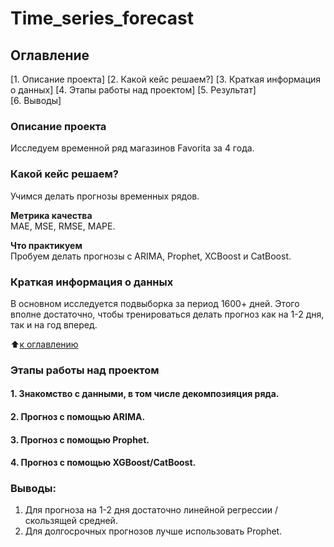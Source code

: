 # Time_series_forecast

## Оглавление  
[1. Описание проекта]
[2. Какой кейс решаем?]
[3. Краткая информация о данных] 
[4. Этапы работы над проектом] 
[5. Результат]   
[6. Выводы]

### Описание проекта    
Исследуем временной ряд магазинов Favorita за 4 года.

### Какой кейс решаем?    
Учимся делать прогнозы временных рядов.

**Метрика качества**     
MAE, MSE, RMSE, MAPE. 

**Что практикуем**     
Пробуем делать прогнозы с ARIMA, Prophet, XCBoost и CatBoost.


### Краткая информация о данных
В основном исследуется подвыборка за период 1600+ дней. Этого вполне достаточно,
чтобы тренироваться делать прогноз как на 1-2 дня, так и на год вперед.
  
:arrow_up:[к оглавлению](.README.md#Оглавление)


### Этапы работы над проектом  
#### 1. Знакомство с данными, в том числе декомпозияция ряда.
#### 2. Прогноз с помощью ARIMA.
#### 3. Прогноз с помощью Prophet.
#### 4. Прогноз с помощью XGBoost/CatBoost.


### Выводы:  

1. Для прогноза на 1-2 дня достаточно линейной регрессии / скользящей средней.
2. Для долгосрочных прогнозов лучше использовать Prophet.
